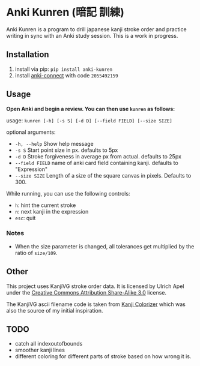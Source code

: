 # Anki Kunren (暗記 訓練)
Anki Kunren is a program to drill japanese kanji stroke order and practice writing in sync with an Anki study session.
This is a work in progress.

## Installation
1. install via pip: `pip install anki-kunren`
2. install [anki-connect](https://ankiweb.net/shared/info/2055492159) with code `2055492159`


## Usage
**Open Anki and begin a review. You can then use `kunren` as follows:**

usage: `kunren [-h] [-s S] [-d D] [--field FIELD] [--size SIZE]`

optional arguments:
+ `-h, --help` Show help message
+ `-s S` Start point size in px. defaults to 5px
+ `-d D` Stroke forgiveness in average px from actual. defaults to 25px
+ `--field FIELD` name of anki card field containing kanji. defaults to "Expression"
+ `--size SIZE` Length of a size of the square canvas in pixels. Defaults to 300.

While running, you can use the following controls:
+ `h`: hint the current stroke
+ `n`: next kanji in the expression
+ `esc`: quit

### Notes
+ When the size parameter is changed, all tolerances get multiplied by the ratio of `size/109`.

## Other
This project uses KanjiVG stroke order data.
It is licensed by Ulrich Apel under the [Creative Commons Attribution Share-Alike 3.0](https://creativecommons.org/licenses/by-sa/3.0/) license.

The KanjiVG ascii filename code is taken from [Kanji Colorizer](https://github.com/cayennes/kanji-colorize) which was also the source of my initial inspiration.

## TODO
+ catch all indexoutofbounds
+ smoother kanji lines
+ different coloring for different parts of stroke based on how wrong it is.
